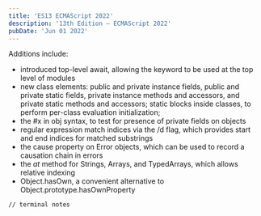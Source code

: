 ```yaml
---
title: 'ES13 ECMAScript 2022'
description: '13th Edition – ECMAScript 2022'
pubDate: 'Jun 01 2022'
---
```


Additions include:
- introduced top-level await, allowing the keyword to be used at the top level of modules
- new class elements: public and private instance fields, public and private static fields, private instance methods and accessors, and private static methods and accessors; static blocks inside classes, to perform per-class evaluation initialization; 
- the #x in obj syntax, to test for presence of private fields on objects
- regular expression match indices via the /d flag, which provides start and end indices for matched substrings
- the cause property on Error objects, which can be used to record a causation chain in errors
- the <i>at</i> method for Strings, Arrays, and TypedArrays, which allows relative indexing
- Object.hasOwn, a convenient alternative to Object.prototype.hasOwnProperty

```bash
// terminal notes
```

